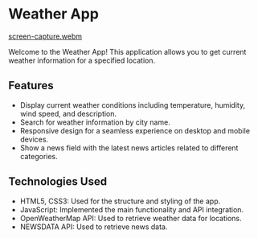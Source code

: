 # Weather App
[screen-capture.webm](https://github.com/AlekseiIvanovI/API-weather/assets/149438366/2522933d-0b34-4110-81ff-1a3f85d715b8)


Welcome to the Weather App! This application allows you to get current weather information for a specified location.

## Features

- Display current weather conditions including temperature, humidity, wind speed, and description.
- Search for weather information by city name.
- Responsive design for a seamless experience on desktop and mobile devices.
- Show a news field with the latest news articles related to different categories.

## Technologies Used

- HTML5, CSS3: Used for the structure and styling of the app.
- JavaScript: Implemented the main functionality and API integration.
- OpenWeatherMap API: Used to retrieve weather data for locations.
- NEWSDATA API: Used to retrieve news data.
